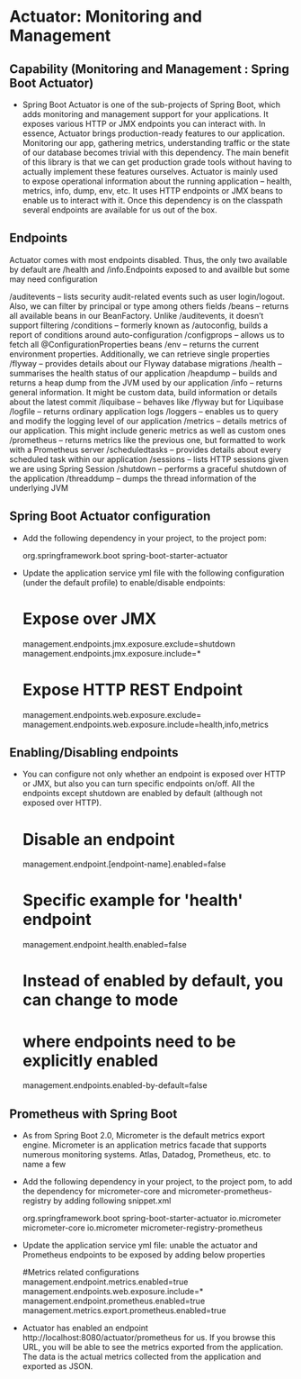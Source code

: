 #  Actuator: Monitoring and Management

## Capability (Monitoring and Management : Spring Boot Actuator)
- Spring Boot Actuator is one of the sub-projects of Spring Boot, which adds monitoring and management support for your applications. It exposes various HTTP or JMX endpoints you can interact with. In essence, Actuator brings production-ready features to our application. Monitoring our app, gathering metrics, understanding traffic or the state of our database becomes trivial with this dependency. The main benefit of this library is that we can get production grade tools without having to actually implement these features ourselves. Actuator is mainly used to expose operational information about the running application – health, metrics, info, dump, env, etc. It uses HTTP endpoints or JMX beans to enable us to interact with it. Once this dependency is on the classpath several endpoints are available for us out of the box. 

## Endpoints

Actuator comes with most endpoints disabled. Thus, the only two available by default are /health and /info.Endpoints exposed to and availble but some may need configuration

/auditevents – lists security audit-related events such as user login/logout. Also, we can filter by principal or type among others fields
/beans – returns all available beans in our BeanFactory. Unlike /auditevents, it doesn’t support filtering
/conditions – formerly known as /autoconfig, builds a report of conditions around auto-configuration
/configprops – allows us to fetch all @ConfigurationProperties beans
/env – returns the current environment properties. Additionally, we can retrieve single properties
/flyway – provides details about our Flyway database migrations
/health – summarises the health status of our application
/heapdump – builds and returns a heap dump from the JVM used by our application
/info – returns general information. It might be custom data, build information or details about the latest commit
/liquibase – behaves like /flyway but for Liquibase
/logfile – returns ordinary application logs
/loggers – enables us to query and modify the logging level of our application
/metrics – details metrics of our application. This might include generic metrics as well as custom ones
/prometheus – returns metrics like the previous one, but formatted to work with a Prometheus server
/scheduledtasks – provides details about every scheduled task within our application
/sessions – lists HTTP sessions given we are using Spring Session
/shutdown – performs a graceful shutdown of the application
/threaddump – dumps the thread information of the underlying JVM

## Spring Boot Actuator configuration
- Add the following dependency in your project, to the project pom:

	<dependency>
  		<groupId>org.springframework.boot</groupId>
    		<artifactId>spring-boot-starter-actuator</artifactId>
	</dependency>
    
- Update the application service yml file with the following configuration (under the default profile) to enable/disable endpoints:

	# Expose over JMX
	management.endpoints.jmx.exposure.exclude=shutdown
	management.endpoints.jmx.exposure.include=*
	# Expose HTTP REST Endpoint
	management.endpoints.web.exposure.exclude=
	management.endpoints.web.exposure.include=health,info,metrics

## Enabling/Disabling endpoints

- You can configure not only whether an endpoint is exposed over HTTP or JMX, but also you can turn specific endpoints on/off. All the endpoints except shutdown are enabled by default (although not exposed over HTTP).

	# Disable an endpoint
	management.endpoint.[endpoint-name].enabled=false

	# Specific example for 'health' endpoint
	management.endpoint.health.enabled=false

	# Instead of enabled by default, you can change to mode
	# where endpoints need to be explicitly enabled
	management.endpoints.enabled-by-default=false
	
## Prometheus with Spring Boot

- As from Spring Boot 2.0, Micrometer is the default metrics export engine. Micrometer is an application metrics facade that supports numerous monitoring systems. Atlas, Datadog, Prometheus, etc. to name a few

- Add the following dependency in your project, to the project pom, to add the dependency for micrometer-core and micrometer-prometheus-registry by adding following snippet.xml

	<!-- Spring boot actuator to expose metrics endpoint -->
	<dependency>
    		<groupId>org.springframework.boot</groupId>
    		<artifactId>spring-boot-starter-actuator</artifactId>
	</dependency>
	<!-- Micormeter core dependecy  -->
	<dependency>
    		<groupId>io.micrometer</groupId>
    		<artifactId>micrometer-core</artifactId>
	</dependency>
	<!-- Micrometer Prometheus registry  -->
	<dependency>
    		<groupId>io.micrometer</groupId>
    		<artifactId>micrometer-registry-prometheus</artifactId>
	</dependency>
	
- Update the application service yml file: unable the actuator and Prometheus endpoints to be exposed by adding below properties

	#Metrics related configurations
	management.endpoint.metrics.enabled=true
	management.endpoints.web.exposure.include=*
	management.endpoint.prometheus.enabled=true
	management.metrics.export.prometheus.enabled=true
	
- Actuator has enabled an endpoint http://localhost:8080/actuator/prometheus for us. If you browse this URL, you will be able to see the metrics exported from the application. The data is the actual metrics collected from the application and exported as JSON.

